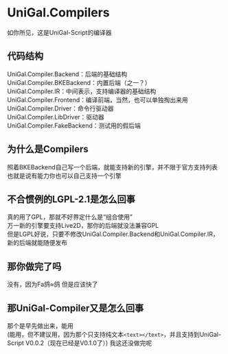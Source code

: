 ﻿# UniGal.Compilers
如你所见，这是UniGal-Script的编译器

## 代码结构
UniGal.Compiler.Backend：后端的基础结构  
UniGal.Compiler.BKEBackend：内置后端（之一？）  
UniGal.Compiler.IR：中间表示，支持编译器的基础结构  
UniGal.Compiler.Frontend：编译前端，当然，也可以单独掏出来用  
UniGal.Compiler.Driver：命令行驱动器  
UniGal.Compiler.LibDriver：驱动器  
UniGal.Compiler.FakeBackend：测试用的假后端

## 为什么是Compilers
照着BKEBackend自己写一个后端，就能支持新的引擎，并不限于官方支持列表  
也就是说有能力你也可以自己支持一个引擎

## 不合惯例的LGPL-2.1是怎么回事
真的用了GPL，那就不好界定什么是“组合使用”  
万一新的引擎要支持Live2D，那你的后端就没法兼容GPL  
但是LGPL好说，只要不修改UniGal.Compiler.Backend和UniGal.Compiler.IR，新的后端就能随便发布

## 那你做完了吗
没有，因为Fa鸽≈鸽
但是应该快了

## 那UniGal-Compiler又是怎么回事
那个是早先做出来，能用  
(能用，但不建议用，因为那个只支持纯文本```<text></text>```，并且支持到UniGal-Script V0.0.2（现在已经是V0.1.0了）)
我这还没做完呢
